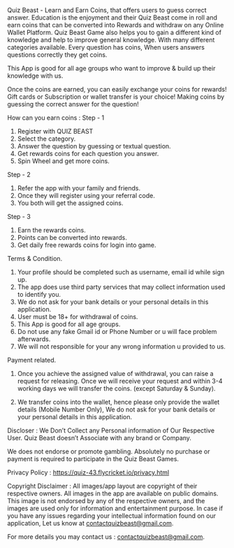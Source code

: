 Quiz Beast - Learn and Earn Coins, that offers users to guess correct answer. Education is the enjoyment and their Quiz Beast come in roll and earn coins that can be converted into Rewards and withdraw on any Online Wallet Platform. Quiz Beast Game also helps you to gain a different kind of knowledge and help to improve general knowledge. With many different categories available. Every question has coins, When users answers questions correctly they get coins.

This App is good for all age groups who want to improve & build up their knowledge with us.

Once the coins are earned, you can easily exchange your coins for rewards! Gift cards or Subscription or wallet transfer is your choice! Making coins by guessing the correct answer for the question!

How can you earn coins :
Step - 1
1. Register with QUIZ BEAST
2. Select the category.
3. Answer the question by guessing or textual question.
4. Get rewards coins for each question you answer.
5. Spin Wheel and get more coins.

Step - 2
1. Refer the app with your family and friends.
2. Once they will register using your referral code.
3. You both will get the assigned coins.

Step - 3
1. Earn the rewards coins.
2. Points can be converted into rewards.
3. Get daily free rewards coins for login into game.

Terms & Condition.
1. Your profile should be completed such as username, email id while sign up.
2. The app does use third party services that may collect information used to identify you.
3. We do not ask for your bank details or your personal details in this application.
4. User must be 18+ for withdrawal of coins.
5. This App is good for all age groups.
6. Do not use any fake Gmail id or Phone Number or u will face problem afterwards.
7. We will not responsible for your any wrong information u provided to us.

Payment related.
1. Once you achieve the assigned value of withdrawal, you can raise a request for releasing. Once we will receive your request and within 3-4 working days we will transfer the coins. (except Saturday & Sunday).

2. We transfer coins into the wallet, hence please only provide the wallet details (Mobile Number Only), We do not ask for your bank details or your personal details in this application.

Discloser : We Don’t Collect any Personal information of Our Respective User. Quiz Beast doesn’t Associate with any brand or Company.

We does not endorse or promote gambling. Absolutely no purchase or payment is required to participate in the Quiz Beast Games.

Privacy Policy : https://quiz-43.flycricket.io/privacy.html

Copyright Disclaimer :
All images/app layout are copyright of their respective owners. All images in the app are available on public domains. This image is not endorsed by any of the respective owners, and the images are used only for information and entertainment purpose. In case if you have any issues regarding your intellectual information found on our application, Let us know at contactquizbeast@gmail.com.

For more details you may contact us : contactquizbeast@gmail.com.

